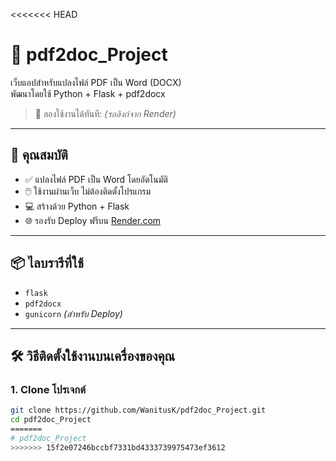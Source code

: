 <<<<<<< HEAD
# 📄 pdf2doc_Project

เว็บแอปสำหรับแปลงไฟล์ PDF เป็น Word (DOCX)  
พัฒนาโดยใช้ Python + Flask + pdf2docx  
> 🔗 ลองใช้งานได้ทันที: *(รอลิงก์จาก Render)*

---

## 🚀 คุณสมบัติ

- ✅ แปลงไฟล์ PDF เป็น Word โดยอัตโนมัติ
- 🖱️ ใช้งานผ่านเว็บ ไม่ต้องติดตั้งโปรแกรม
- 💻 สร้างด้วย Python + Flask
- 🌐 รองรับ Deploy ฟรีบน [Render.com](https://render.com)

---

## 📦 ไลบรารีที่ใช้

- `flask`
- `pdf2docx`
- `gunicorn` *(สำหรับ Deploy)*

---

## 🛠️ วิธีติดตั้งใช้งานบนเครื่องของคุณ

### 1. Clone โปรเจกต์

```bash
git clone https://github.com/WanitusK/pdf2doc_Project.git
cd pdf2doc_Project
=======
# pdf2doc_Project
>>>>>>> 15f2e07246bccbf7331bd4333739975473ef3612
